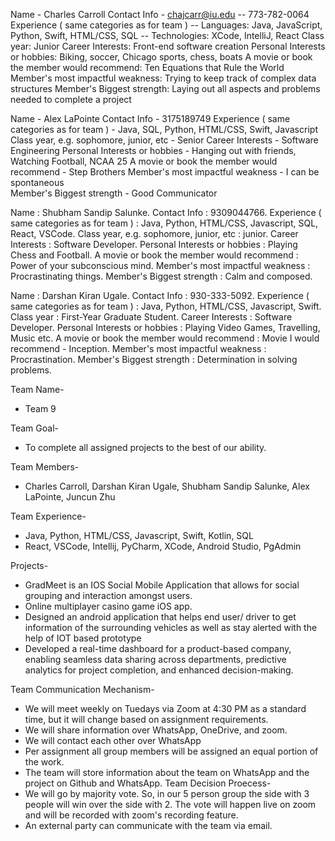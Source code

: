 Name - Charles Carroll
Contact Info - chajcarr@iu.edu  -- 773-782-0064
Experience ( same categories as for team ) -- Languages: Java, JavaScript, Python, Swift, HTML/CSS, SQL -- Technologies: XCode, IntelliJ, React
Class year: Junior
Career Interests: Front-end software creation
Personal Interests or hobbies: Biking, soccer, Chicago sports, chess, boats
A movie or book the member would recommend: Ten Equations that Rule the World
Member's most impactful weakness: Trying to keep track of complex data structures
Member's Biggest strength: Laying out all aspects and problems needed to complete a project 

Name - Alex LaPointe
Contact Info - 3175189749
Experience ( same categories as for team ) - Java, SQL, Python, HTML/CSS, Swift, Javascript
Class year, e.g. sophomore, junior, etc - Senior
Career Interests - Software Engineering
Personal Interests or hobbies - Hanging out with friends, Watching Football, NCAA 25
A movie or book the member would recommend - Step Brothers 
Member's most impactful weakness - I can be spontaneous   
Member's Biggest strength - Good Communicator

Name : Shubham Sandip Salunke.
Contact Info : 9309044766.
Experience ( same categories as for team ) : Java, Python, HTML/CSS, Javascript, SQL, React, VSCode.
Class year, e.g. sophomore, junior, etc : junior.
Career Interests : Software Developer.
Personal Interests or hobbies : Playing Chess and Football.
A movie or book the member would recommend : Power of your subconscious mind. 
Member's most impactful weakness : Procrastinating things.
Member's Biggest strength : Calm and composed.

Name : Darshan Kiran Ugale.
Contact Info : 930-333-5092.
Experience ( same categories as for team ) : Java, Python, HTML/CSS, Javascript, Swift.
Class year : First-Year Graduate Student.
Career Interests : Software Developer.
Personal Interests or hobbies : Playing Video Games, Travelling, Music etc.
A movie or book the member would recommend : Movie I would recommend - Inception.
Member's most impactful weakness : Procrastination.
Member's Biggest strength : Determination in solving problems.

Team Name- 
* Team 9

Team Goal-
* To complete all assigned projects to the best of our ability.

Team Members-
* Charles Carroll, Darshan Kiran Ugale, Shubham Sandip Salunke, Alex LaPointe, Juncun Zhu

Team Experience-
* Java, Python, HTML/CSS, Javascript, Swift, Kotlin, SQL
* React, VSCode, Intellij, PyCharm, XCode, Android Studio, PgAdmin

Projects-
* GradMeet is an IOS Social Mobile Application that allows for social grouping and interaction amongst users.
* Online multiplayer casino game iOS app.
* Designed an android application that helps end user/ driver to get information of the surrounding vehicles as well as stay alerted with the help of IOT based prototype
* Developed a real-time dashboard for a product-based company, enabling seamless data sharing across departments, predictive analytics for project completion, and enhanced decision-making.

Team Communication Mechanism-
* We will meet weekly on Tuedays via Zoom at 4:30 PM as a standard time, but it will change based on assignment requirements.  
* We will share information over WhatsApp, OneDrive, and zoom.  
* We will contact each other over WhatsApp
* Per assignment all group members will be assigned an equal portion of the work.
* The team will store information about the team on WhatsApp and the project on Github and WhatsApp.
Team Decision Proecess-
* We will go by majority vote. So, in our 5 person group the side with 3 people will win over the side with 2. The vote will happen live on zoom and will be recorded with zoom's recording feature.
* An external party can communicate with the team via email.


